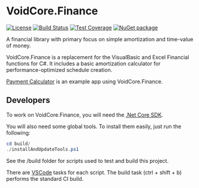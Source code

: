 # VoidCore.Finance

[![License](https://img.shields.io/github/license/void-type/VoidCore.Finance.svg?style=flat-square)](https://github.com/void-type/VoidCore.Finance/blob/master/LICENSE.txt)
[![Build Status](https://img.shields.io/azure-devops/build/void-type/VoidCore.Finance/6.svg?style=flat-square)](https://dev.azure.com/void-type/VoidCore.Finance/_build/latest?definitionId=6&branchName=master)
[![Test Coverage](https://img.shields.io/azure-devops/coverage/void-type/VoidCore.Finance/6.svg?style=flat-square)](https://dev.azure.com/void-type/VoidCore.Finance/_build/latest?definitionId=6&branchName=master)
[![NuGet package](https://img.shields.io/nuget/v/VoidCore.Finance.svg?style=flat-square)](https://www.nuget.org/packages/VoidCore.Finance/)

A financial library with primary focus on simple amortization and time-value of money.

VoidCore.Finance is a replacement for the VisualBasic and Excel Financial functions for C#. It includes a basic amortization calculator for performance-optimized schedule creation.

[Payment Calculator](https://github.com/void-type/payment_calculator_wpf) is an example app using VoidCore.Finance.

## Developers

To work on VoidCore.Finance, you will need the [.Net Core SDK](https://dotnet.microsoft.com/download).

You will also need some global tools. To install them easily, just run the following:

```powershell
cd build/
./installAndUpdateTools.ps1
```

See the /build folder for scripts used to test and build this project.

There are [VSCode](https://code.visualstudio.com/) tasks for each script. The build task (ctrl + shift + b) performs the standard CI build.
